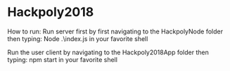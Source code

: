 # Hackpoly2018
How to run:
Run server first by first navigating to the HackpolyNode folder then typing:
Node .\index.js
in your favorite shell

Run the user client by navigating to the Hackpoly2018App folder then typing:
npm start
in your favorite shell
